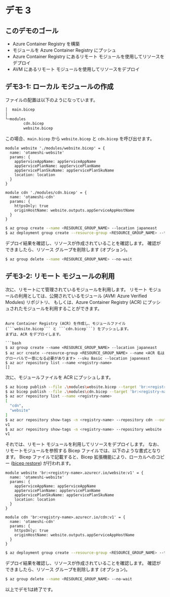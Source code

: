 # デモ 3

## このデモのゴール

* Azure Container Registry を構築
* モジュールを Azure Container Registry にプッシュ
* Azure Container Registry にあるリモート モジュールを使用してリソースをデプロイ
* AVM にあるリモート モジュールを使用してリソースをデプロイ

## デモ3-1: ローカル モジュールの作成

ファイルの配置は以下のようになっています。

```bash
│  main.bicep
│  
└─modules
        cdn.bicep
        website.bicep
```

この場合、```main.bicep``` から ```website.bicep``` と ```cdn.bicep``` を呼び出せます。

```bicep
module website './modules/website.bicep' = {
  name: 'otameshi-website'
  params: {
    appServiceAppName: appServiceAppName
    appServicePlanName: appServicePlanName
    appServicePlanSkuName: appServicePlanSkuName
    location: location
  }
}

module cdn './modules/cdn.bicep' = {
  name: 'otameshi-cdn'
  params: {
    httpsOnly: true
    originHostName: website.outputs.appServiceAppHostName
  }
}
```

```bash
$ az group create --name <RESOURCE_GROUP_NAME> --location japaneast
$ az deployment group create --resource-group <RESOURCE_GROUP_NAME> --template-file .\modules\website.bicep
```

デプロイ結果を確認し、リソースが作成されていることを確認します。
確認ができましたら、リソース グループを削除します (オプション)。

```bash
$ az group delete --name <RESOURCE_GROUP_NAME> --no-wait
```

## デモ3-2: リモート モジュールの利用

次に、リモートにて管理されているモジュールを利用します。
リモート モジュールの利用としては、公開されているモジュール (AVM: Azure Verified Modules) リポジトリ、
もしくは、Azure Container Registry (ACR) にプッシュされたモジュールを利用することができます。

```bicep

Aure Container Registry (ACR) を作成し、モジュールファイル (```website.bicep``` と ```cdn.bicep```) をプッシュします。
まずは、ACR をデプロイします。

```bash
$ az group create --name <RESOURCE_GROUP_NAME> --location japaneast
$ az acr create --resource-group <RESOURCE_GROUP_NAME> --name <ACR 名はグローバルで一意になる必要があります> --sku Basic --location japaneast
$ az acr repository list --name <registry-name>
[]
```

次に、モジュールファイルを ACR にプッシュします。

```bash
$ az bicep publish --file .\modules\website.bicep --target 'br:<registry-name>.azurecr.io/website:v1'
$ az bicep publish --file .\modules\cdn.bicep --target 'br:<registry-name>.azurecr.io/cdn:v1'
$ az acr repository list --name <registry-name>           
[
  "cdn",
  "website"
]
$ az acr repository show-tags -n <registry-name> --repository cdn --output tsv
v1
$ az acr repository show-tags -n <registry-name> --repository website --output tsv
v1
```

それでは、リモート モジュールを利用してリソースをデプロイします。
なお、リモートモジュールを参照する Bicep ファイルでは、以下のような書式となります。
Bicep ファイルで記載すると、Bicep 拡張機能により、ローカルへのコピー ([bicep restore](https://learn.microsoft.com/ja-jp/azure/azure-resource-manager/bicep/bicep-cli#restore)) が行われます。

```bicep
module website 'br:<registry-name>.azurecr.io/website:v1' = {
  name: 'otameshi-website'
  params: {
    appServiceAppName: appServiceAppName
    appServicePlanName: appServicePlanName
    appServicePlanSkuName: appServicePlanSkuName
    location: location
  }
}

module cdn 'br:<registry-name>.azurecr.io/cdn:v1' = {
  name: 'otameshi-cdn'
  params: {
    httpsOnly: true
    originHostName: website.outputs.appServiceAppHostName
  }
}
```

```bash
$ az deployment group create --resource-group <RESOURCE_GROUP_NAME> --template-file .\main2.bicep
```

デプロイ結果を確認し、リソースが作成されていることを確認します。
確認ができましたら、リソース グループを削除します (オプション)。

```bash
$ az group delete --name <RESOURCE_GROUP_NAME> --no-wait
```

以上でデモ1は終了です。
